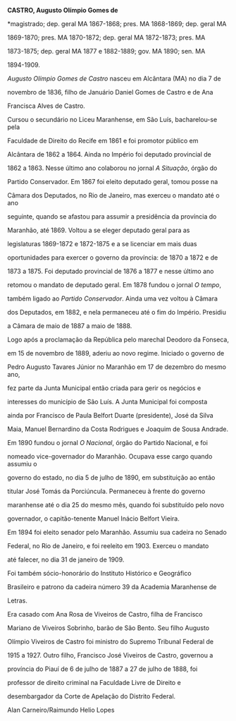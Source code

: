 **CASTRO, Augusto Olímpio Gomes de**



\*magistrado; dep. geral MA 1867-1868; pres. MA 1868-1869; dep. geral MA

1869-1870; pres. MA 1870-1872; dep. geral MA 1872-1873; pres. MA

1873-1875; dep. geral MA 1877 e 1882-1889; gov. MA 1890; sen. MA

1894-1909.



*Augusto Olímpio Gomes de Castro* nasceu em Alcântara (MA) no dia 7 de

novembro de 1836, filho de Januário Daniel Gomes de Castro e de Ana

Francisca Alves de Castro.



Cursou o secundário no Liceu Maranhense, em São Luís, bacharelou-se pela

Faculdade de Direito do Recife em 1861 e foi promotor público em

Alcântara de 1862 a 1864. Ainda no Império foi deputado provincial de

1862 a 1863. Nesse último ano colaborou no jornal *A Situação*, órgão do

Partido Conservador. Em 1867 foi eleito deputado geral, tomou posse na

Câmara dos Deputados, no Rio de Janeiro, mas exerceu o mandato até o ano

seguinte, quando se afastou para assumir a presidência da província do

Maranhão, até 1869. Voltou a se eleger deputado geral para as

legislaturas 1869-1872 e 1872-1875 e a se licenciar em mais duas

oportunidades para exercer o governo da província: de 1870 a 1872 e de

1873 a 1875. Foi deputado provincial de 1876 a 1877 e nesse último ano

retomou o mandato de deputado geral. Em 1878 fundou o jornal *O tempo*,

também ligado ao *Partido Conservador*. Ainda uma vez voltou à Câmara

dos Deputados, em 1882, e nela permaneceu até o fim do Império. Presidiu

a Câmara de maio de 1887 a maio de 1888.



Logo após a proclamação da República pelo marechal Deodoro da Fonseca,

em 15 de novembro de 1889, aderiu ao novo regime. Iniciado o governo de

Pedro Augusto Tavares Júnior no Maranhão em 17 de dezembro do mesmo ano,

fez parte da Junta Municipal então criada para gerir os negócios e

interesses do município de São Luís. A Junta Municipal foi composta

ainda por Francisco de Paula Belfort Duarte (presidente), José da Silva

Maia, Manuel Bernardino da Costa Rodrigues e Joaquim de Sousa Andrade.



Em 1890 fundou o jornal *O Nacional*, órgão do Partido Nacional, e foi

nomeado vice-governador do Maranhão. Ocupava esse cargo quando assumiu o

governo do estado, no dia 5 de julho de 1890, em substituição ao então

titular José Tomás da Porciúncula. Permaneceu à frente do governo

maranhense até o dia 25 do mesmo mês, quando foi substituído pelo novo

governador, o capitão-tenente Manuel Inácio Belfort Vieira.



Em 1894 foi eleito senador pelo Maranhão. Assumiu sua cadeira no Senado

Federal, no Rio de Janeiro, e foi reeleito em 1903. Exerceu o mandato

até falecer, no dia 31 de janeiro de 1909.



Foi também sócio-honorário do Instituto Histórico e Geográfico

Brasileiro e patrono da cadeira número 39 da Academia Maranhense de

Letras.



Era casado com Ana Rosa de Viveiros de Castro, filha de Francisco

Mariano de Viveiros Sobrinho, barão de São Bento. Seu filho Augusto

Olímpio Viveiros de Castro foi ministro do Supremo Tribunal Federal de

1915 a 1927. Outro filho, Francisco José Viveiros de Castro, governou a

província do Piauí de 6 de julho de 1887 a 27 de julho de 1888, foi

professor de direito criminal na Faculdade Livre de Direito e

desembargador da Corte de Apelação do Distrito Federal.



Alan Carneiro/Raimundo Helio Lopes



